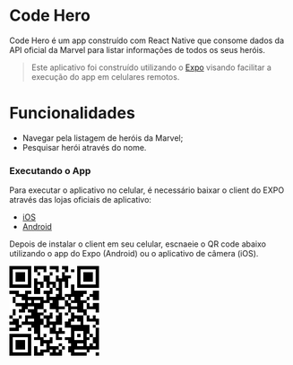 # Code Hero

Code Hero é um app construído com React Native que consome dados da API oficial da Marvel para listar informações de todos os seus heróis.

> Este aplicativo foi construído utilizando o [Expo](https://expo.io/)
> visando facilitar a execução do app em celulares remotos.

# Funcionalidades

  - Navegar pela listagem de heróis da Marvel;
  - Pesquisar herói através do nome.

### Executando o App

Para executar o aplicativo no celular, é necessário baixar o client do EXPO através das lojas oficiais de aplicativo:

- [iOS](https://itunes.apple.com/app/apple-store/id982107779)
- [Android](https://play.google.com/store/apps/details?id=host.exp.exponent&referrer=www)

Depois de instalar o client em seu celular, escnaeie o QR code abaixo utilizando o app do Expo (Android) ou o aplicativo de câmera (iOS).

![QR Code do app publicado no Expo](qr-code-code-hero.png)